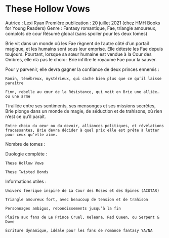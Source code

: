 # These Hollow Vows

Autrice : Lexi Ryan
Première publication : 20 juillet 2021 (chez HMH Books for Young Readers)
Genre : Fantasy romantique, Fae, triangle amoureux, complots de cour
Résumé global (sans spoiler pour les deux tomes)

Brie vit dans un monde où les Fae règnent de l’autre côté d’un portail magique, et les humains sont sous leur emprise. Elle déteste les Fae depuis toujours. Pourtant, lorsque sa sœur humaine est vendue à la Cour des Ombres, elle n’a pas le choix : Brie infiltre le royaume Fae pour la sauver.

Pour y parvenir, elle devra gagner la confiance de deux princes ennemis :

    Ronin, ténébreux, mystérieux, qui cache bien plus que ce qu’il laisse paraître

    Finn, rebelle au cœur de la Résistance, qui voit en Brie une alliée… ou une arme

Tiraillée entre ses sentiments, ses mensonges et ses missions secrètes, Brie plonge dans un monde de magie, de séduction et de trahisons, où rien n’est ce qu’il paraît.

    Entre choix du cœur ou du devoir, alliances politiques, et révélations fracassantes, Brie devra décider à quel prix elle est prête à lutter pour ceux qu’elle aime.

Nombre de tomes :

Duologie complète :

    These Hollow Vows

    These Twisted Bonds

Informations utiles :

    Univers féerique inspiré de La Cour des Roses et des Épines (ACOTAR)

    Triangle amoureux fort, avec beaucoup de tension et de trahison

    Personnages ambigus, rebondissements jusqu’à la fin

    Plaira aux fans de Le Prince Cruel, Keleana, Red Queen, ou Serpent & Dove

    Écriture dynamique, idéale pour les fans de romance fantasy YA/NA
